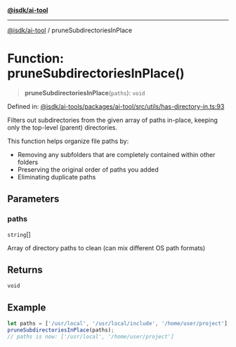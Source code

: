 [**@isdk/ai-tool**](../README.md)

***

[@isdk/ai-tool](../globals.md) / pruneSubdirectoriesInPlace

# Function: pruneSubdirectoriesInPlace()

> **pruneSubdirectoriesInPlace**(`paths`): `void`

Defined in: [@isdk/ai-tools/packages/ai-tool/src/utils/has-directory-in.ts:93](https://github.com/isdk/ai-tool.js/blob/fb1809b53cc75a30928176c26910792b6b8a96e1/src/utils/has-directory-in.ts#L93)

Filters out subdirectories from the given array of paths in-place, keeping only the top-level (parent) directories.

This function helps organize file paths by:
* Removing any subfolders that are completely contained within other folders
* Preserving the original order of paths you added
* Eliminating duplicate paths

## Parameters

### paths

`string`[]

Array of directory paths to clean (can mix different OS path formats)

## Returns

`void`

## Example

```ts
let paths = ['/usr/local', '/usr/local/include', '/home/user/project'];
pruneSubdirectoriesInPlace(paths);
// paths is now: ['/usr/local', '/home/user/project']
```
